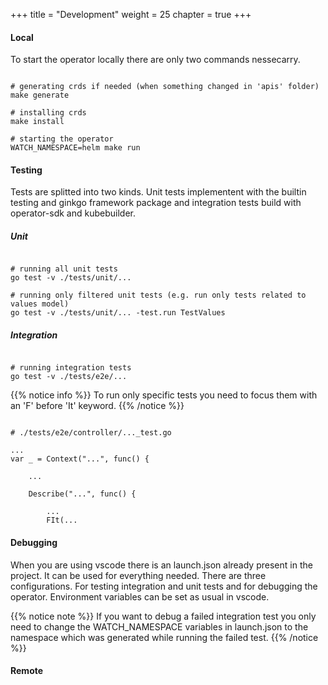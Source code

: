 +++
title = "Development"
weight = 25
chapter = true
+++

#### Local

To start the operator locally there are only two commands nessecarry.

```

# generating crds if needed (when something changed in 'apis' folder)
make generate

# installing crds
make install

# starting the operator
WATCH_NAMESPACE=helm make run

```

#### Testing

Tests are splitted into two kinds. Unit tests implementent with the builtin testing and ginkgo framework package and integration tests build with operator-sdk and kubebuilder.

##### Unit

```

# running all unit tests
go test -v ./tests/unit/... 

# running only filtered unit tests (e.g. run only tests related to values model)
go test -v ./tests/unit/... -test.run TestValues

```

##### Integration

```

# running integration tests
go test -v ./tests/e2e/...

```

{{% notice info %}}
To run only specific tests you need to focus them with an 'F' before 'It' keyword.
{{% /notice %}}

```

# ./tests/e2e/controller/..._test.go

...
var _ = Context("...", func() {

    ...

	Describe("...", func() {

        ...
		FIt(...

```

#### Debugging

When you are using vscode there is an launch.json already present in the project. It can be used for everything needed. There are three configurations. For testing integration and unit tests and for debugging the operator. Environment variables can be set as usual in vscode.

{{% notice note %}}
If you want to debug a failed integration test you only need to change the WATCH_NAMESPACE variables in launch.json to the namespace which was generated while running the failed test.
{{% /notice %}}

#### Remote

